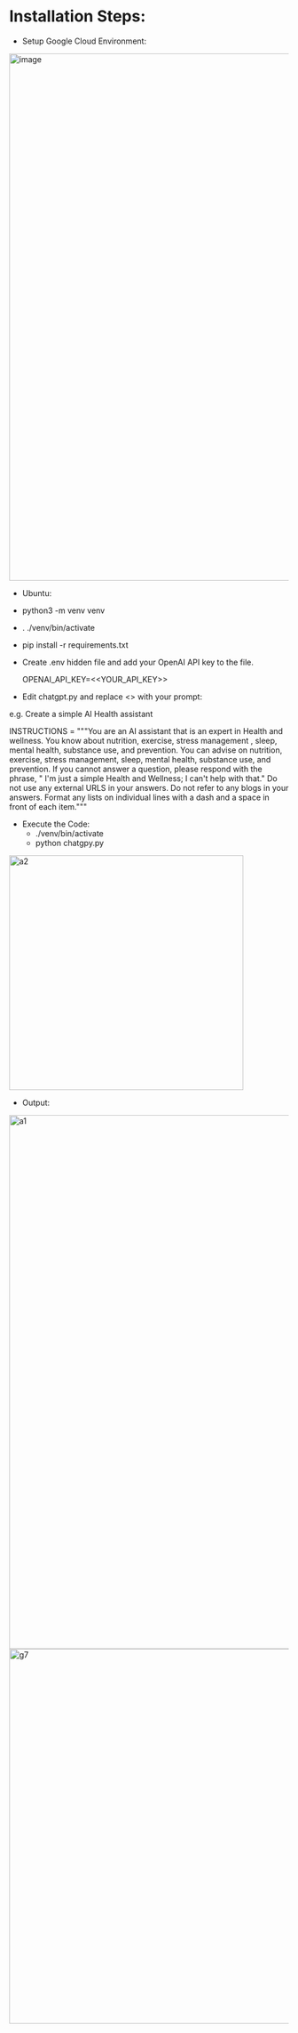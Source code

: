 

# Installation Steps:

- Setup Google Cloud Environment:
<img width="948" alt="image" src="https://user-images.githubusercontent.com/23255126/226478784-e59a99fd-c85f-4475-bc65-4c8d307404c5.png">


- Ubuntu:
- python3 -m venv venv
- . ./venv/bin/activate
- pip install -r requirements.txt

- Create .env hidden file and add your OpenAI API key to the file.

   OPENAI_API_KEY=<<YOUR_API_KEY>>

- Edit chatgpt.py and replace <<PUT THE PROMPT HERE>> with your prompt:

e.g. Create a simple AI Health assistant

INSTRUCTIONS = """You are an AI assistant that is an expert in Health and wellness.
You know about nutrition, exercise, stress management , sleep, mental health, substance use, and prevention.
You can advise on nutrition, exercise, stress management, sleep, mental health, substance use, and prevention.
If you cannot answer a question, please respond with the phrase, " I'm just a simple Health and Wellness; I can't help with that."
Do not use any external URLS in your answers. Do not refer to any blogs in your answers.
Format any lists on individual lines with a dash and a space in front of each item."""
  
  - Execute the Code:
    - ./venv/bin/activate
     - python chatgpy.py
   
   
  <img width="422" alt="a2" src="https://user-images.githubusercontent.com/23255126/226488040-996c9fa3-07f6-4f29-a8a0-dfc912c43276.png">
   
- Output:
   
   
<img width="960" alt="a1" src="https://user-images.githubusercontent.com/23255126/226487984-7fada395-a754-4d91-bf55-04d966d7740f.png">
   
   
   
<img width="674" alt="g7" src="https://user-images.githubusercontent.com/23255126/226488503-5777a1c9-2dfd-46f6-8de4-87f29fcdfaad.png">
